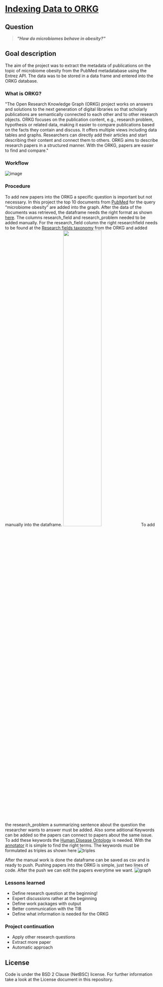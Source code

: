 # [Indexing Data to ORKG](https://www.orkg.org/orkg/)

## Question
> ___"How do microbiomes behave in obesity?"___

## Goal description
The aim of the project was to extract the metadata of publications on the topic of microbiome obesity from the PubMed metadatabase using the Entrez API. The data was to be stored in a data frame and entered into the ORKG database. 

### What is ORKG?
"The Open Research Knowledge Graph (ORKG) project works on answers and solutions to the next generation of digital libraries so that scholarly publications are semantically
connected to each other and to other research objects. ORKG focuses on the publication content, e.g., research problem, hypothesis or related data, making it easier to compare
publications based on the facts they contain and discuss. It offers multiple views including data tables and graphs. Researchers can directly add their articles and start
describing their content and connect them to others. ORKG aims to describe research papers in a structured manner. With the ORKG, papers are easier to find and compare."

### Workflow
![image](https://user-images.githubusercontent.com/49281346/126359518-65f798d7-2398-45dd-8236-4814f760a8b0.png)

### Procedure
To add new papers into the ORKG a specific question is important but not necessary. In this project the top 10 documents from [PubMed]( https://pubmed.ncbi.nlm.nih.gov/) for the query “microbiome obesity” are added into the graph. After the data of the documents was retrieved, the dataframe needs the right format as shown [here]( https://gitlab.com/TIBHannover/orkg/orkg-pypi/-/wikis/Tutorial:-importing-papers-in-CSV-format-into-the-ORKG). The columns research_field and research_problem needed to be added manually. For the research_field column the right researchfield needs to be found at the [Research fields taxonomy](https://www.orkg.org/orkg/fields) from the ORKG and added manually into the dataframe. <img src=https://user-images.githubusercontent.com/49280839/126453457-d3972429-0956-4299-956c-85c86495abfb.png width=50% height=50%>
 To add the research_problem a summarizing sentence about the question the researcher wants to answer must be added. Also some aditional Keywords can be added so the papers can connect to papers about the same issue. To add these keywords the [Human Disease Ontology](https://bioportal.bioontology.org/ontologies/DOID?p=classes&conceptid=http%3A%2F%2Fpurl.obolibrary.org%2Fobo%2FUBERON_0004119) is needed. With the [annotator](https://bioportal.bioontology.org/annotator) it is simple to find the right terms. The keywords must be formulated as triples as shown here ![triples](https://user-images.githubusercontent.com/49280839/126453487-e6e4fdeb-9f2f-48e9-adf5-216d6affa291.png)

After the manual work is done the dataframe can be saved as csv and is ready to push. Pushing papers into the ORKG is simple, just two lines of code. After the push we can edit the papers everytime we want. ![graph](https://user-images.githubusercontent.com/49280839/126453404-ee4660c1-dec8-45f1-812d-0ee35d39e4a8.png)


### Lessons learned 
- Define research question at the beginning!
- Expert discussions rather at the beginning 
- Define work packages with output
- Better communication with the TIB
- Define what information is needed for the ORKG

### Project continuation
- Apply other research questions
- Extract more paper
- Automatic approach 

## License
Code is under the BSD 2 Clause (NetBSC) license. For further information take a look at the License document in this repository.
